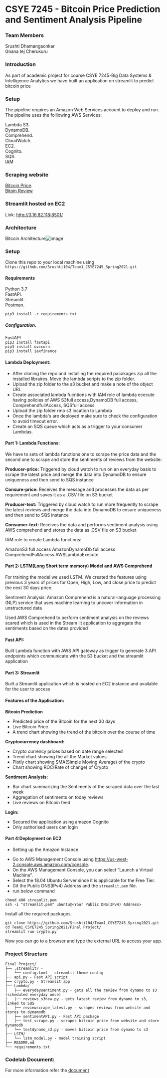 # CSYE 7245 - Bitcoin Price Prediction and Sentiment Analysis Pipeline

### Team Members
Srushti Dhamangaonkar       
Gnana tej Cherukuru

### Introduction    
As part of academic project for course CSYE 7245-Big Data Systems & Intelligence Analytics we have built an application on streamlit to predict bitcoin price

### Setup
The pipeline requires an Amazon Web Services account to deploy and run.   
The pipeline uses the folllowing AWS Services:

Lambda
S3.   
DynamoDB.   
Comprehend.   
CloudWatch.  
EC2.   
Cognito.  
SQS.  
IAM

### Scraping website 
[Bitcoin Price](https://coincodex.com/crypto/bitcoin/).  
[Bitoin Review](https://www.trustpilot.com/review/bitcoin.com)

### Streamlit hosted on EC2 
Link: http://3.16.82.118:8501/

### Architecture 
Bitcoin Architecture![image](https://user-images.githubusercontent.com/59776740/116674003-16ded400-a972-11eb-9f15-82ce288522d4.png)

### Setup
Clone this repo to your local machine using ```https://github.com/Srushti104/Team1_CSYE7245_Spring2021.git```

#### Requirements    
Python 3.7    
FastAPI.   
Streamlit.   
Postman.   

```pip3 install -r requirements.txt```

##### Configuration.   
FastAPI     
```pip3 install fastapi```  
```pip3 install uvicorn```   
```pip3 install iexfinance```  


#### Lambda Deployment:

* After cloning the repo and installing the required pacakages zip all the installed libraires. Move the lambda scripts to the zip folder.
* Upload the zip folder to the s3 bucket and make a note of the object URL
* Create associated lambda fucntions with IAM role of lambda ececute having policies of AWS S3full access,DynamoDB full access, ComprehendfullAccess, SQSfull access
* Upload the zip folder rmo s3 location to Lambda
* Once the lambda's are deployed make sure to check the configuration to avoid timeout error. 
* Create an SQS queue which acts as a trigger to your consumer Lambdas.


#### Part 1: Lambda Functions:

We have to sets of lambda functions one to scrape the price data and the second one to scrape and store the sentiments of reviews from the website:

**Producer-price:**
Triggered by cloud watch to run on an everyday basis to scrape the latest price and merge the data into DynamoDB to ensure uniqueness and then send to SQS instance

**Consure-price:**
Receives the message and processes the data as per requirement and saves it as a .CSV file on S3 bucket 

**Producer-text:**
Triggered by cloud watch to run more frequently to scrape the latest reviews and merge the data into DynamoDB to ensure uniqueness and then send to SQS instance 

**Consumer-text:**
Receives the data and performs sentiment analysis using AWS comprehend and stores the data as .CSV file on S3 bucket  

IAM role to create Lambda functions:

AmazonS3 full access
AmazonDynamoDb full access
ComprehendFullAccess
AWSLambdaExecute

#### Part 2: LSTM(Long Short term memory) Model and AWS Comprehend
For training the model we used LSTM. We created the features using previous 3 years of prices for Open, High, Low, and close price to predict the next 30 days price.

Sentiment Analysis:
Amazon Comprehend is a natural-language processing (NLP) service that uses machine learning to uncover information in unstructured data

Used AWS Comprehend to perform sentiment analysis on the reviews scared which is used in the Stream lit application to aggregate the sentiments based on the dates provided 

#### Fast API:
Built Lambda function with AWS API gateway as trigger to generate 3 API endpoints which communicate with the S3 bucket and the streamlit application  	

#### Part 3: Streamlit
Built a Streamlit application which is hosted on EC2 instance and available for the user to access

#### Features of the Application:

**Bitcoin Prediction** 
- Predicted price of the Bitcoin for the next 30 days 
- Live Bitcoin Price 
- A trend chart showing the trend of the bitcoin over the course of time 

**Cryptocurrency dashboard:**
- Crypto currency prices based on date range selected 
- Trend chart showing the all the Market values 
- Plotly chart showing SMA(Simple Moving Average) of the crypto
- Chart showing ROC(Rate of change) of Crypto

**Sentiment Analysis:**
- Bar chart summarizing the Sentiments of the scraped data over the last week 
- Aggregation of sentiments on today reviews
- Live reviews on Bitcoin feed 

**Login:**
- Secured the application using amazon Cognito
- Only authorised users can login

#### Part 4:Deployment on EC2
* Setting up the Amazon Instance
- Go to AWS Management Console using https://us-west-2.console.aws.amazon.com/console.
- On the AWS Management Console, you can select “Launch a Virtual Machine”. 
- Select the 18.04 Ubuntu Server since it is applicable for the Free Tier.
- Git the Public DNS(IPv4) Address and the ```streamlit.pem``` file. 
- run below command

```
chmod 400 streamlit.pem
ssh -i "streamlit.pem" ubuntu@<Your Public DNS(IPv4) Address>
```

Install all the required packages.
```
git clone https://github.com/Srushti104/Team1_CSYE7245_Spring2021.git
cd Team1_CSYE7245_Spring2021/Final Project/
streamlit run crypto.py
```
Now you can go to a browser and type the external URL to access your app.


### Project Structure

```
Final Project/
├── .streamlit/ - 
│   └── config.toml - streamlit theme config
├── api.py - Fast API script
├── crypto.py - Streamlit app
├── Lambda/
│   ├── everydaysentiment.py - gets all the review from dynamo to s3 (scheduled everyday once)
│   ├── reviews_s3new.py - gets latest review from dynamo to s3, linked to SQS
│   ├── reviewscrape_latest.py - scrapes reviews from website and stores to dynamodb 
│   ├── sentimentAPI.py - Fast API package
│   ├── test_scrape.py - scrapes bitcoin price from website and store dynamodb
│   └── testdynamo_s3.py - moves bitcoin price from dynamo to s3
├── LSTM/
│   └── lstm_model.py - model training script
├── README.md
└── requirements.txt
```
### Codelab Document:
For more information refer the [document](https://codelabs-preview.appspot.com/?file_id=1juT4LFQtWbYCmqQhZJlFMNsBN9bD3xpbYq-HtJ4QDmg#0)

